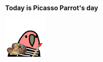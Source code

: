 <h2>Today is Picasso Parrot's day</h2><img src="https://raw.githubusercontent.com/jmhobbs/cultofthepartyparrot.com/master/parrots/hd/picassoparrot.gif" />
